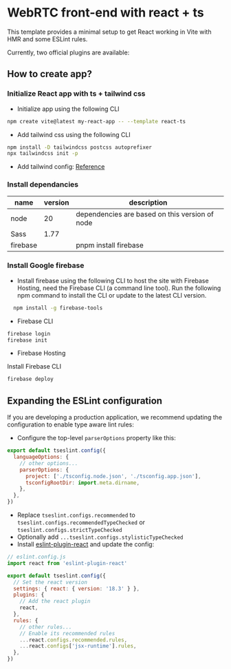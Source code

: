 # WebRTC front-end with react + ts

This template provides a minimal setup to get React working in Vite with HMR and some ESLint rules.

Currently, two official plugins are available:

## How to create app?
### Initialize React app with ts + tailwind css
- Initialize app using the following CLI
```sh
npm create vite@latest my-react-app -- --template react-ts
```
- Add tailwind css using the following CLI
```sh
npm install -D tailwindcss postcss autoprefixer
npx tailwindcss init -p
```
- Add tailwind config: [Reference](https://tailwindcss.com/docs/installation)

### Install dependancies
  |name|version|description|
  |---|---|-|
  |node|20 |dependencies are based on this version of node|
  |Sass|1.77||
  |firebase||pnpm install firebase|

### Install Google firebase
- Install firebase using the following CLI to host the site with Firebase Hosting, need the Firebase CLI (a command line tool).
Run the following npm command to install the CLI or update to the latest CLI version.
```sh
  npm install -g firebase-tools
```
- Firebase CLI
```sh
firebase login
firebase init

```
- Firebase Hosting

Install Firebase CLI
```sh
firebase deploy
```



## Expanding the ESLint configuration

If you are developing a production application, we recommend updating the configuration to enable type aware lint rules:

- Configure the top-level `parserOptions` property like this:

```js
export default tseslint.config({
  languageOptions: {
    // other options...
    parserOptions: {
      project: ['./tsconfig.node.json', './tsconfig.app.json'],
      tsconfigRootDir: import.meta.dirname,
    },
  },
})
```

- Replace `tseslint.configs.recommended` to `tseslint.configs.recommendedTypeChecked` or `tseslint.configs.strictTypeChecked`
- Optionally add `...tseslint.configs.stylisticTypeChecked`
- Install [eslint-plugin-react](https://github.com/jsx-eslint/eslint-plugin-react) and update the config:

```js
// eslint.config.js
import react from 'eslint-plugin-react'

export default tseslint.config({
  // Set the react version
  settings: { react: { version: '18.3' } },
  plugins: {
    // Add the react plugin
    react,
  },
  rules: {
    // other rules...
    // Enable its recommended rules
    ...react.configs.recommended.rules,
    ...react.configs['jsx-runtime'].rules,
  },
})
```
